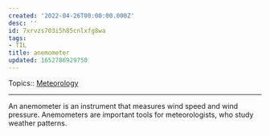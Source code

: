 ```yaml
---
created: '2022-04-26T00:00:00.000Z'
desc: ''
id: 7xrvzs703i5h85cnlxfg8wa
tags:
- TIL
title: anemometer
updated: 1652786929750
---
```

   
Topics::  [Meteorology](/not_created.md)   
   
   
---   
   
An anemometer is an instrument that measures wind speed and wind pressure. Anemometers are important tools for meteorologists, who study weather patterns.